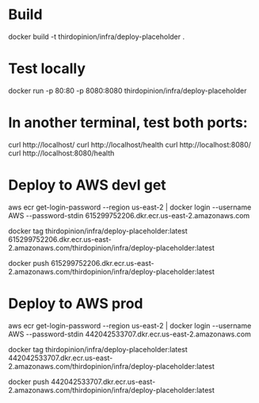 # Build
docker build -t thirdopinion/infra/deploy-placeholder .

# Test locally
docker run -p 80:80 -p 8080:8080 thirdopinion/infra/deploy-placeholder

# In another terminal, test both ports:
curl http://localhost/
curl http://localhost/health
curl http://localhost:8080/
curl http://localhost:8080/health

# Deploy to AWS devI get 

aws ecr get-login-password --region us-east-2 | docker login --username AWS --password-stdin 615299752206.dkr.ecr.us-east-2.amazonaws.com

docker tag thirdopinion/infra/deploy-placeholder:latest 615299752206.dkr.ecr.us-east-2.amazonaws.com/thirdopinion/infra/deploy-placeholder:latest

docker push 615299752206.dkr.ecr.us-east-2.amazonaws.com/thirdopinion/infra/deploy-placeholder:latest

# Deploy to AWS prod

aws ecr get-login-password --region us-east-2 | docker login --username AWS --password-stdin 442042533707.dkr.ecr.us-east-2.amazonaws.com

docker tag thirdopinion/infra/deploy-placeholder:latest 442042533707.dkr.ecr.us-east-2.amazonaws.com/thirdopinion/infra/deploy-placeholder:latest

docker push 442042533707.dkr.ecr.us-east-2.amazonaws.com/thirdopinion/infra/deploy-placeholder:latest